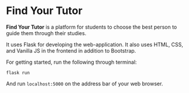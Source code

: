 # Find Your Tutor

**Find Your Tutor** is a platform for students to choose the best person to guide them through their studies.

It uses Flask for developing the web-application. It also uses HTML, CSS, and Vanilla JS in the frontend in addition to Bootstrap. 

For getting started, run the following through terminal:

```
flask run
```

And run `localhost:5000` on the address bar of your web browser.
